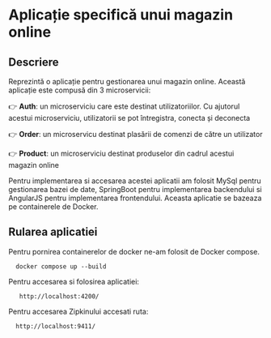 # Aplicație specifică unui magazin online 

## Descriere

Reprezintă o aplicație pentru gestionarea unui magazin online. Această aplicație este compusă din 3 microservicii:


:point_right: **Auth**: un microserviciu care este destinat utilizatoriilor. Cu ajutorul acestui microserviciu, utilizatorii se pot întregistra, conecta și deconecta

:point_right: **Order**: un microservicu destinat plasării de comenzi de către un utilizator

:point_right: **Product**: un microserviciu destinat produselor din cadrul acestui magazin online

Pentru implementarea si accesarea acestei aplicatii am folosit MySql pentru gestionarea bazei de date, SpringBoot pentru implementarea backendului si AngularJS pentru implementarea frontendului. Aceasta aplicatie se bazeaza pe containerele de Docker.


## Rularea aplicatiei

Pentru pornirea containerelor de docker ne-am folosit de Docker compose. 

```
  docker compose up --build
```

Pentru accesarea si folosirea aplicatiei:
```
   http://localhost:4200/
```


Pentru accesarea Zipkinului accesati ruta:

```
  http://localhost:9411/
```
